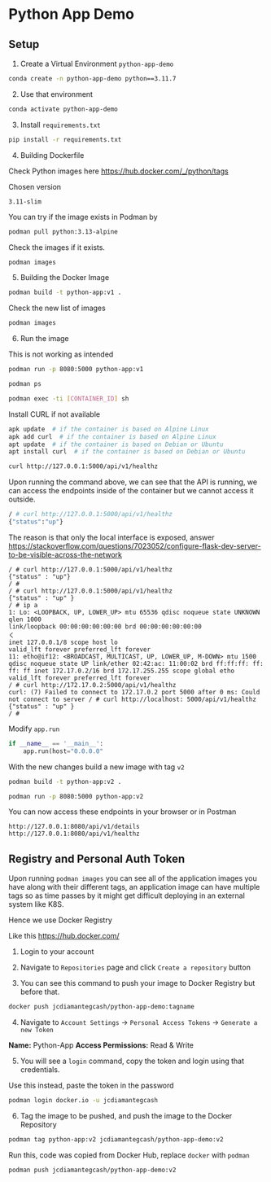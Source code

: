 # Python App Demo

## Setup
1. Create a Virtual Environment `python-app-demo`

```bash
conda create -n python-app-demo python==3.11.7
```

2. Use that environment

```bash
conda activate python-app-demo
```

3. Install `requirements.txt`

```bash
pip install -r requirements.txt
```

4. Building Dockerfile

Check Python images here
https://hub.docker.com/_/python/tags

Chosen version
```
3.11-slim
```

You can try if the image exists in Podman by

```bash
podman pull python:3.13-alpine
```

Check the images if it exists.

```bash
podman images
```

5. Building the Docker Image

```bash
podman build -t python-app:v1 .
```

Check the new list of images

```bash
podman images
```

6. Run the image

This is not working as intended

```bash
podman run -p 8080:5000 python-app:v1
```

```bash
podman ps
```

```bash
podman exec -ti [CONTAINER_ID] sh
```

Install CURL if not available

```bash
apk update  # if the container is based on Alpine Linux
apk add curl  # if the container is based on Alpine Linux
apt update  # if the container is based on Debian or Ubuntu
apt install curl  # if the container is based on Debian or Ubuntu
```

```bash
curl http://127.0.0.1:5000/api/v1/healthz
```

Upon running the command above, we can see that the API is running, we can access the endpoints inside of the container but we cannot access it outside.

```bash
/ # curl http://127.0.0.1:5000/api/v1/healthz
{"status":"up"}
```

The reason is that only the local interface is exposed, answer
https://stackoverflow.com/questions/7023052/configure-flask-dev-server-to-be-visible-across-the-network

```
/ # curl http://127.0.0.1:5000/api/v1/healthz
{"status" : "up"}
/ #
/ # curl http://127.0.0.1:5000/api/v1/healthz
{"status" : "up" }
/ # ip a
1: Lo: <LOOPBACK, UP, LOWER_UP> mtu 65536 qdisc noqueue state UNKNOWN qlen 1000
link/loopback 00:00:00:00:00:00 brd 00:00:00:00:00:00
く
inet 127.0.0.1/8 scope host lo
valid_lft forever preferred_lft forever
11: etho@if12: <BROADCAST, MULTICAST, UP, LOWER_UP, M-DOWN> mtu 1500 qdisc noqueue state UP link/ether 02:42:ac: 11:00:02 brd ff:ff:ff: ff: ff: ff inet 172.17.0.2/16 brd 172.17.255.255 scope global etho
valid_lft forever preferred_lft forever
/ # curl http://172.17.0.2:5000/api/v1/healthz
curl: (7) Failed to connect to 172.17.0.2 port 5000 after 0 ms: Could not connect to server / # curl http://localhost: 5000/api/v1/healthz
{"status" : "up" }
/ #
```

Modify `app.run`

```python
if __name__ == '__main__':
    app.run(host="0.0.0.0"
```


With the new changes build a new image with tag `v2`

```bash
podman build -t python-app:v2 .
```

```bash
podman run -p 8080:5000 python-app:v2
```

You can now access these endpoints in your browser or in Postman

```
http://127.0.0.1:8080/api/v1/details
http://127.0.0.1:8080/api/v1/healthz
```

## Registry and Personal Auth Token

Upon running `podman images` you can see all of the application images you have along with their different tags, an application image can have multiple tags so as time passes by it might get difficult deploying in an external system like K8S.

Hence we use Docker Registry

Like this
https://hub.docker.com/


1. Login to your account

2. Navigate to `Repositories` page and click `Create a repository` button

3. You can see this command to push your image to Docker Registry but before that.

```bash
docker push jcdiamantegcash/python-app-demo:tagname
```

4. Navigate to `Account Settings` -> `Personal Access Tokens` -> `Generate a new Token`

**Name:** Python-App
**Access Permissions:** Read & Write

5. You will see a `login` command, copy the token and login using that credentials.

Use this instead, paste the token in the password

```bash
podman login docker.io -u jcdiamantegcash
```

6. Tag the image to be pushed, and push the image to the Docker Repository

```bash
podman tag python-app:v2 jcdiamantegcash/python-app-demo:v2
```

Run this, code was copied from Docker Hub, replace `docker` with `podman`

```bash
podman push jcdiamantegcash/python-app-demo:v2
```
